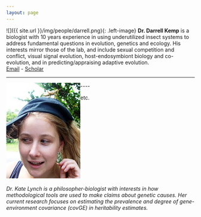 ```yaml
---
layout: page
---
```


![]({{ site.url }}/img/people/darrell.png){: .left-image} **Dr. Darrell Kemp** is a biologist with 10 years experience in using underutilized insect systems to address fundamental questions in evolution, genetics and ecology. His interests mirror those of the lab, and include sexual competition and conflict, visual signal evolution, host-endosymbiont biology and co-evolution, and in predicting/appraising adaptive evolution.  
[Email](mailto:darrell.kemp@mq.edu.au) -  [Scholar](http://scholar.google.com/citations?user=0LwKAKMAAAAJ&hl=en)

----
<body>
<img src="/img/people/kate.png" style="float:left;"/>
<h6 style="float:right;">Dr. Kate Lynch is a philosopher-biologist with interests in how methodological tools are used to make claims about genetic causes. Her current research focuses on estimating the prevalence and degree of gene-environment covariance (covGE) in heritability estimates.</h6>
</body>
----

etc.
